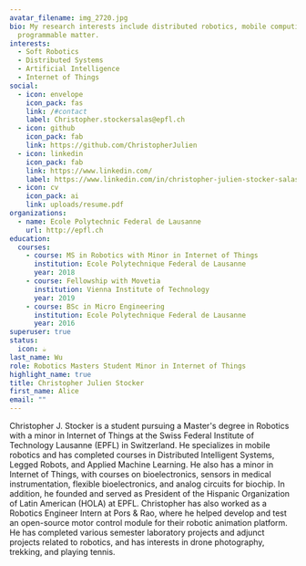 ```yaml
---
avatar_filename: img_2720.jpg
bio: My research interests include distributed robotics, mobile computing and
  programmable matter.
interests:
  - Soft Robotics
  - Distributed Systems
  - Artificial Intelligence
  - Internet of Things
social:
  - icon: envelope
    icon_pack: fas
    link: /#contact
    label: Christopher.stockersalas@epfl.ch
  - icon: github
    icon_pack: fab
    link: https://github.com/ChristopherJulien
  - icon: linkedin
    icon_pack: fab
    link: https://www.linkedin.com/
    label: https://www.linkedin.com/in/christopher-julien-stocker-salas-55b868129/
  - icon: cv
    icon_pack: ai
    link: uploads/resume.pdf
organizations:
  - name: Ecole Polytechnic Federal de Lausanne
    url: http://epfl.ch
education:
  courses:
    - course: MS in Robotics with Minor in Internet of Things
      institution: Ecole Polytechnique Federal de Lausanne
      year: 2018
    - course: Fellowship with Movetia
      institution: Vienna Institute of Technology
      year: 2019
    - course: BSc in Micro Engineering
      institution: Ecole Polytechnique Federal de Lausanne
      year: 2016
superuser: true
status:
  icon: ☕️
last_name: Wu
role: Robotics Masters Student Minor in Internet of Things
highlight_name: true
title: Christopher Julien Stocker
first_name: Alice
email: ""
---
```

Christopher J. Stocker is a student pursuing a Master's degree in Robotics with a minor in Internet of Things at the Swiss Federal Institute of Technology Lausanne (EPFL) in Switzerland. He specializes in mobile robotics and has completed courses in Distributed Intelligent Systems, Legged Robots, and Applied Machine Learning. He also has a minor in Internet of Things, with courses on bioelectronics, sensors in medical instrumentation, flexible bioelectronics, and analog circuits for biochip. In addition, he founded and served as President of the Hispanic Organization of Latin American (HOLA) at EPFL. Christopher has also worked as a Robotics Engineer Intern at Pors & Rao, where he helped develop and test an open-source motor control module for their robotic animation platform. He has completed various semester laboratory projects and adjunct projects related to robotics, and has interests in drone photography, trekking, and playing tennis.